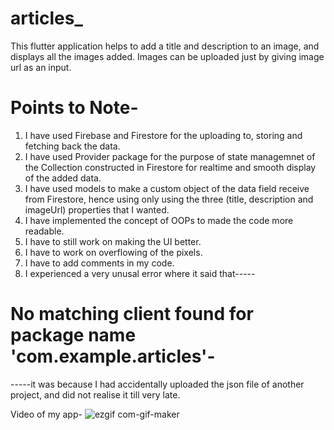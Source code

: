 # articles_

This flutter application helps to add a title and description to an image, and displays all the images added. Images can be uploaded just by giving image url as an input.

# Points to Note-

1. I have used Firebase and Firestore for the uploading to, storing and fetching back the data.
2. I have used Provider package for the purpose of state managemnet of the Collection constructed in Firestore for realtime and smooth display of the added data.
3. I have used models to make a custom object of the data field receive from Firestore, hence using only using the three (title, description and imageUrl) properties that I wanted.
4. I have implemented the concept of OOPs to made the code more readable.
5. I have to still work on making the UI better.
6. I have to work on overflowing of the pixels.
7. I have to add comments in my code.
8. I experienced a very unusal error where it said that-----
  #           No matching client found for package name 'com.example.articles'-
   -----it was because I had accidentally uploaded the json file of another project, and did not realise it till very late.



Video of my app-
![ezgif com-gif-maker](https://user-images.githubusercontent.com/32004692/95677431-24ee2280-0be3-11eb-93b2-b4c895602df9.gif)
